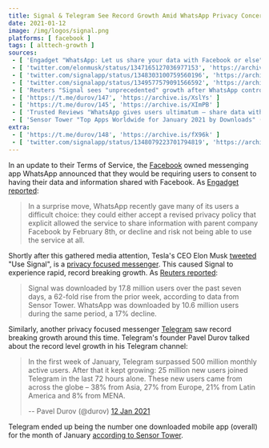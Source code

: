 ```yaml
---
title: Signal & Telegram See Record Growth Amid WhatsApp Privacy Concerns
date: 2021-01-12
image: /img/logos/signal.png
platforms: [ facebook ]
tags: [ alttech-growth ]
sources:
 - [ 'Engadget "WhatsApp: Let us share your data with Facebook or else" by Chris Velazco (7 Jan 2021)', 'https://archive.is/bYPHF' ]
 - [ 'twitter.com/elonmusk/status/1347165127036977153', 'https://archive.is/l7v1x' ]
 - [ 'twitter.com/signalapp/status/1348303100759560196', 'https://archive.is/uhLy4' ]
 - [ 'twitter.com/signalapp/status/1349577579091566592', 'https://archive.is/2y68k' ]
 - [ 'Reuters "Signal sees "unprecedented" growth after WhatsApp controversy" by Munsif Vengattil, Eva Mathews (13 Jan 2021)', 'https://archive.is/ouLPZ' ]
 - [ 'https://t.me/durov/147', 'https://archive.is/XslYs' ]
 - [ 'https://t.me/durov/145', 'https://archive.is/XImPB' ]
 - [ 'Trusted Reviews "WhatsApp gives users ultimatum – share data with Facebook or lose access" by Chris Smith (7 Jan 2021)', 'https://archive.is/WgjdG' ]
 - [ 'Sensor Tower "Top Apps Worldwide for January 2021 by Downloads" (4 Feb 2021)', 'https://archive.is/ep9cO' ]
extra:
 - [ 'https://t.me/durov/148', 'https://archive.is/fX96k' ]
 - [ 'twitter.com/signalapp/status/1348079223701794819', 'https://archive.is/RPLW2' ]
---
```


In an update to their Terms of Service, the [Facebook](/facebook/) owned
messenging app WhatsApp announced that they would be requiring users to consent
to having their data and information shared with Facebook. As [Engadget
reported](https://archive.is/bYPHF#selection-1489.0-1493.163):

> In a surprise move, WhatsApp recently gave many of its users a difficult
> choice: they could either accept a revised privacy policy that explicit
> allowed the service to share information with parent company Facebook by
> February 8th, or decline and risk not being able to use the service at all.

Shortly after this gathered media attention, Tesla's CEO Elon Musk
[tweeted](https://archive.is/l7v1x) "Use Signal", is a [privacy focused
messenger](https://signal.org/). This caused Signal to experience rapid, record
breaking growth. As [Reuters
reported](https://archive.is/ouLPZ#selection-403.0-403.227):

> Signal was downloaded by 17.8 million users over the past seven days, a
> 62-fold rise from the prior week, according to data from Sensor Tower.
> WhatsApp was downloaded by 10.6 million users during the same period, a 17%
> decline.

Similarly, another privacy focused messenger [Telegram](https://telegram.org/)
saw record breaking growth around this time. Telegram's founder Pavel Durov
talked about the record level growth in his Telegram channel:

> In the first week of January, Telegram surpassed 500 million monthly active
> users. After that it kept growing: 25 million new users joined Telegram in
> the last 72 hours alone. These new users came from across the globe – 38%
> from Asia, 27% from Europe, 21% from Latin America and 8% from MENA.
>
> -- Pavel Durov (@durov) [12 Jan 2021](https://archive.is/XslYs#selection-111.0-111.293)

Telegram ended up being the number one downloaded mobile app (overall) for the
month of January [according to Sensor Tower](https://archive.is/ep9cO).
